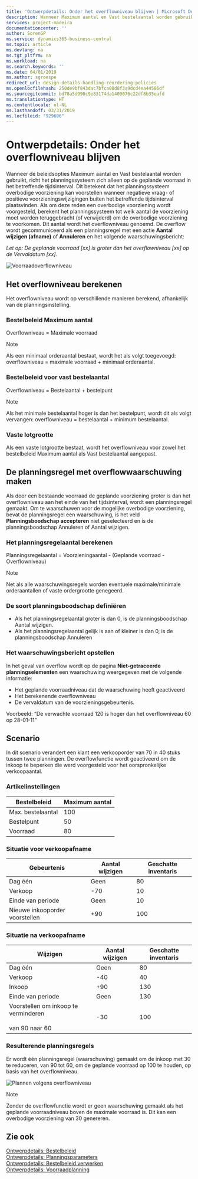 ```yaml
---
title: 'Ontwerpdetails: Onder het overflowniveau blijven | Microsoft Docs'
description: Wanneer Maximum aantal en Vast bestelaantal worden gebruikt, richt het planningssysteem zich alleen op de geplande voorraad in het betreffende tijdsinterval. Dit betekent dat het planningssysteem overbodige voorziening kan voorstellen wanneer negatieve vraag- of positieve voorzieningswijzigingen buiten het betreffende tijdsinterval plaatsvinden.
services: project-madeira
documentationcenter: ''
author: SorenGP
ms.service: dynamics365-business-central
ms.topic: article
ms.devlang: na
ms.tgt_pltfrm: na
ms.workload: na
ms.search.keywords: ''
ms.date: 04/01/2019
ms.author: sgroespe
redirect_url: design-details-handling-reordering-policies
ms.openlocfilehash: 250de9bf843dac7bfca08d8f3a9dcd4ea44586df
ms.sourcegitcommit: bd78a5d990c9e83174da1409076c22df8b35eafd
ms.translationtype: HT
ms.contentlocale: nl-NL
ms.lasthandoff: 03/31/2019
ms.locfileid: "929696"
---
```

# <a name="design-details-staying-under-the-overflow-level"></a>Ontwerpdetails: Onder het overflowniveau blijven
Wanneer de beleidsopties Maximum aantal en Vast bestelaantal worden gebruikt, richt het planningssysteem zich alleen op de geplande voorraad in het betreffende tijdsinterval. Dit betekent dat het planningssysteem overbodige voorziening kan voorstellen wanneer negatieve vraag- of positieve voorzieningswijzigingen buiten het betreffende tijdsinterval plaatsvinden. Als om deze reden een overbodige voorziening wordt voorgesteld, berekent het planningssysteem tot welk aantal de voorziening moet worden teruggebracht (of verwijderd) om de overbodige voorziening te voorkomen. Dit aantal wordt het overflowniveau genoemd. De overflow wordt gecommuniceerd als een planningsregel met een actie **Aantal wijzigen (afname)** of **Annuleren** en het volgende waarschuwingsbericht:  

*Let op: De geplande voorraad [xx] is groter dan het overflowniveau [xx] op de Vervaldatum [xx].*  

![Voorraadoverflowniveau](media/supplyplanning_2_overflow1_new.png "Voorraadoverflowniveau")  

##  <a name="calculating-the-overflow-level"></a>Het overflowniveau berekenen  
Het overflowniveau wordt op verschillende manieren berekend, afhankelijk van de planningsinstelling.  

### <a name="maximum-qty-reordering-policy"></a>Bestelbeleid Maximum aantal  
Overflowniveau = Maximale voorraad  

> [!NOTE]  
>  Als een minimaal orderaantal bestaat, wordt het als volgt toegevoegd: overflowniveau = maximale voorraad + minimaal orderaantal.  

### <a name="fixed-reorder-qty-reordering-policy"></a>Bestelbeleid voor vast bestelaantal  
Overflowniveau = Bestelaantal + bestelpunt  

> [!NOTE]  
>  Als het minimale bestelaantal hoger is dan het bestelpunt, wordt dit als volgt vervangen: overflowniveau = bestelaantal + minimum bestelaantal.  

### <a name="order-multiple"></a>Vaste lotgrootte  
Als een vaste lotgrootte bestaat, wordt het overflowniveau voor zowel het bestelbeleid Maximum aantal als Vast bestelaantal aangepast.  

##  <a name="creating-the-planning-line-with-overflow-warning"></a>De planningsregel met overflowwaarschuwing maken  
Als door een bestaande voorraad de geplande voorziening groter is dan het overflowniveau aan het einde van het tijdsinterval, wordt een planningsregel gemaakt. Om te waarschuwen voor de mogelijke overbodige voorziening, bevat de planningsregel een waarschuwing, is het veld **Planningsboodschap accepteren** niet geselecteerd en is de planningsboodschap Annuleren of Aantal wijzigen.  

### <a name="calculating-the-planning-line-quantity"></a>Het planningsregelaantal berekenen  
Planningsregelaantal = Voorzieningaantal - (Geplande voorraad - Overflowniveau)  

> [!NOTE]  
>  Net als alle waarschuwingsregels worden eventuele maximale/minimale orderaantallen of vaste ordergrootte genegeerd.  

### <a name="defining-the-action-message-type"></a>De soort planningsboodschap definiëren  

-   Als het planningsregelaantal groter is dan 0, is de planningsboodschap Aantal wijzigen.  
-   Als het planningsregelaantal gelijk is aan of kleiner is dan 0, is de planningsboodschap Annuleren  

### <a name="composing-the-warning-message"></a>Het waarschuwingsbericht opstellen  
In het geval van overflow wordt op de pagina **Niet-getraceerde planningselementen** een waarschuwing weergegeven met de volgende informatie:  

-   Het geplande voorraadniveau dat de waarschuwing heeft geactiveerd  
-   Het berekenende overflowniveau  
-   De vervaldatum van de voorzieningsgebeurtenis.  

Voorbeeld: “De verwachte voorraad 120 is hoger dan het overflowniveau 60 op 28-01-11“  

## <a name="scenario"></a>Scenario  
In dit scenario verandert een klant een verkooporder van 70 in 40 stuks tussen twee planningen. De overflowfunctie wordt geactiveerd om de inkoop te beperken die werd voorgesteld voor het oorspronkelijke verkoopaantal.  

### <a name="item-setup"></a>Artikelinstellingen  

|Bestelbeleid|Maximum aantal|  
|-----------------------|------------------|  
|Max. bestelaantal|100|  
|Bestelpunt|50|  
|Voorraad|80|  

### <a name="situation-before-sales-decrease"></a>Situatie voor verkoopafname  

|Gebeurtenis|Aantal wijzigen|Geschatte inventaris|  
|-----------|-----------------|-------------------------|  
|Dag één|Geen|80|  
|Verkoop|-70|10|  
|Einde van periode|Geen|10|  
|Nieuwe inkooporder voorstellen|+90|100|  

### <a name="situation-after-sales-decrease"></a>Situatie na verkoopafname  

|Wijzigen|Aantal wijzigen|Geschatte inventaris|  
|------------|-----------------|-------------------------|  
|Dag één|Geen|80|  
|Verkoop|-40|40|  
|Inkoop|+90|130|  
|Einde van periode|Geen|130|  
|Voorstellen om inkoop te verminderen<br /><br /> van 90 naar 60|-30|100|  

### <a name="resulting-planning-lines"></a>Resulterende planningsregels  
 Er wordt één planningsregel (waarschuwing) gemaakt om de inkoop met 30 te reduceren, van 90 tot 60, om de geplande voorraad op 100 te houden, op basis van het overflowniveau.  

![Plannen volgens overflowniveau](media/nav_app_supply_planning_2_overflow2.png "Plannen volgens overflowniveau")  

> [!NOTE]  
>  Zonder de overflowfunctie wordt er geen waarschuwing gemaakt als het geplande voorraadniveau boven de maximale voorraad is. Dit kan een overbodige voorziening van 30 genereren.  

## <a name="see-also"></a>Zie ook  
[Ontwerpdetails: Bestelbeleid](design-details-reordering-policies.md)   
[Ontwerpdetails: Planningsparameters](design-details-planning-parameters.md)   
[Ontwerpdetails: Bestelbeleid verwerken](design-details-handling-reordering-policies.md)   
[Ontwerpdetails: Voorraadplanning](design-details-supply-planning.md)
